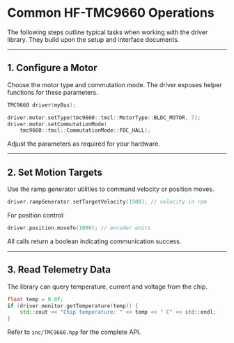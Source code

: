 # Common HF-TMC9660 Operations

The following steps outline typical tasks when working with the driver
library.  They build upon the setup and interface documents.

---

## 1. Configure a Motor

Choose the motor type and commutation mode.  The driver exposes helper
functions for these parameters.

```cpp
TMC9660 driver(myBus);

driver.motor.setType(tmc9660::tmcl::MotorType::BLDC_MOTOR, 7);
driver.motor.setCommutationMode(
    tmc9660::tmcl::CommutationMode::FOC_HALL);
```

Adjust the parameters as required for your hardware.

---

## 2. Set Motion Targets

Use the ramp generator utilities to command velocity or position moves.

```cpp
driver.rampGenerator.setTargetVelocity(1500); // velocity in rpm
```

For position control:

```cpp
driver.position.moveTo(1000); // encoder units
```

All calls return a boolean indicating communication success.

---

## 3. Read Telemetry Data

The library can query temperature, current and voltage from the chip.

```cpp
float temp = 0.0f;
if (driver.monitor.getTemperature(temp)) {
    std::cout << "Chip temperature: " << temp << " C" << std::endl;
}
```

Refer to `inc/TMC9660.hpp` for the complete API.


